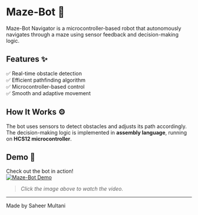 # Maze-Bot 🚀

Maze-Bot Navigator is a microcontroller-based robot that autonomously navigates through a maze using sensor feedback and decision-making logic.

## Features ✨
✅ Real-time obstacle detection  
✅ Efficient pathfinding algorithm  
✅ Microcontroller-based control  
✅ Smooth and adaptive movement  

## How It Works ⚙️
The bot uses sensors to detect obstacles and adjusts its path accordingly. The decision-making logic is implemented in **assembly language**, running on **HCS12 microcontroller**.

## Demo 🎥
Check out the bot in action!  
[![Maze-Bot Demo](https://img.youtube.com/vi/YOUR_VIDEO_ID/0.jpg)](https://www.youtube.com/watch?v=YOUR_VIDEO_ID)

> *Click the image above to watch the video.*

---

Made by Saheer Multani